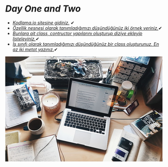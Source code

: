 # *Day One and Two* 

- *<u>Kodlama.io sitesine gidiniz.</u>* ✔
- *<u>Özellik nesnesi olarak tanımladığımızı düşündüğünüz iki örnek veriniz.</u>*✔
- *<u>Bunlara ait class, contructor yapılarını oluşturup diziye ekleyip listeleyiniz.</u>*✔
- *<u>İş sınıfı olarak tanımladığımızı düşündüğünüz bir class oluşturunuz. En az iki metot yazınız.</u>*✔



![1](../images/1.jpg)











